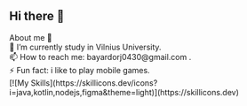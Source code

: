 ## Hi there 👋

<!--
**Bayardorj/Bayardorj** is a ✨ _special_ ✨ repository because its `README.md` (this file) appears on your GitHub profile.
--!>
About me 🧐 <br>
🔭 I’m currently study in Vilnius University. <br>
📫 How to reach me: bayardorj0430@gmail.com .<br>
⚡ Fun fact: i like to play mobile games. <br>

[![My Skills](https://skillicons.dev/icons?i=java,kotlin,nodejs,figma&theme=light)](https://skillicons.dev)

